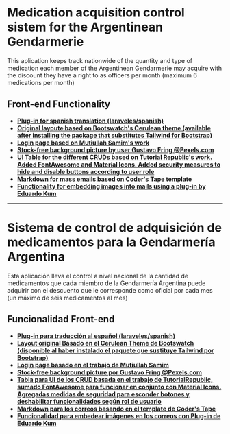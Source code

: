# Medication acquisition control sistem for the Argentinean Gendarmerie

This aplication keeps track nationwide of the quantity and type of medication each member of the Argentinean Gendarmerie may acquire with the discount they have a right to as officers per month (maximum 6 medications per month)

## Front-end Functionality


-   **[Plug-in for spanish translation (laraveles/spanish)](https://github.com/Laraveles/spanish)**
-   **[Original layoute based on Bootswatch's Cerulean theme (available after installing the package that substitutes Tailwind for Bootstrap)](https://bootswatch.com/cerulean/)**
-   **[Login page based on Mutiullah Samim's work](https://bootsnipp.com/snippets/3522X)**
-   **[Stock-free background picture by user Gustavo Fring @Pexels.com](https://www.pexels.com/es-es/@gustavo-fring)**
-   **[UI Table for the different CRUDs based on Tutorial Republic's work. Added FontAwesome and Material Icons. Added security measures to hide and disable buttons according to user role](https://www.tutorialrepublic.com/snippets/preview.php?topic=bootstrap&file=crud-data-table-for-database-with-modal-form)**
-   **[Markdown for mass emails based on Coder's Tape template](https://www.youtube.com/watch?v=HCe700GIpz4)**
-   **[Functionality for embedding images into mails using a plug-in by Eduardo Kum](https://github.com/eduardokum/laravel-mail-auto-embed)**

--------------------------------------------------------------------------------------------------------------------

# Sistema de control de adquisición de medicamentos para la Gendarmería Argentina

Esta aplicación lleva el control a nivel nacional de la cantidad de medicamentos que cada miembro de la Gendarmería Argentina puede adquirir con el descuento que le corresponde como oficial por cada mes (un máximo de seis medicamentos al mes)

## Funcionalidad Front-end

-   **[Plug-in para traducción al español (laraveles/spanish)](https://github.com/Laraveles/spanish)**
-   **[Layout original Basado en el Cerulean Theme de Bootswatch (disponible al haber instalado el paquete que sustituye Tailwind por Bootstrap)](https://bootswatch.com/cerulean/)**
-   **[Login page basado en el trabajo de Mutiullah Samim](https://bootsnipp.com/snippets/3522X)**
-   **[Stock-free background picture por Gustavo Fring @Pexels.com](https://www.pexels.com/es-es/@gustavo-fring)**
-   **[Tabla para UI de los CRUD basada en el trabajo de TutorialRepublic, sumado FontAwesome para funcionar en conjunto con Material Icons. Agregadas medidas de seguridad para esconder botones y deshabilitar funcionalidades según rol de usuario](https://www.tutorialrepublic.com/snippets/preview.php?topic=bootstrap&file=crud-data-table-for-database-with-modal-form)**
-   **[Markdown para los correos basando en el template de Coder's Tape](https://www.youtube.com/watch?v=HCe700GIpz4)**
-   **[Funcionalidad para embedear imágenes en los correos con Plug-in de Eduardo Kum](https://github.com/eduardokum/laravel-mail-auto-embed)**


